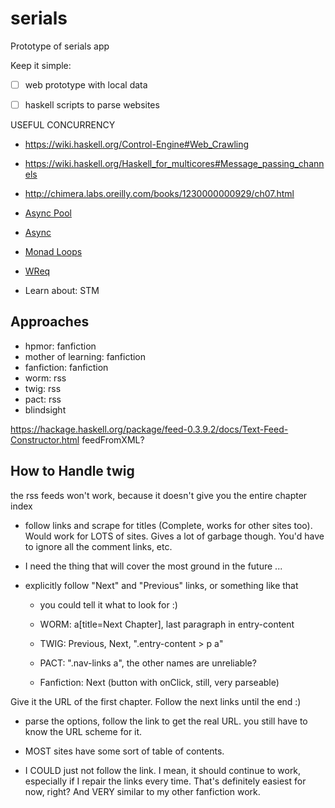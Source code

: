 # serials
Prototype of serials app

Keep it simple:

* [ ] web prototype with local data
* [ ] haskell scripts to parse websites


USEFUL CONCURRENCY

- https://wiki.haskell.org/Control-Engine#Web_Crawling
- https://wiki.haskell.org/Haskell_for_multicores#Message_passing_channels
- http://chimera.labs.oreilly.com/books/1230000000929/ch07.html
- [Async Pool](https://hackage.haskell.org/package/async-pool)
- [Async](https://hackage.haskell.org/package/async)
- [Monad Loops](https://hackage.haskell.org/package/monad-loops)


- [WReq](http://www.serpentine.com/wreq/tutorial.html)
- Learn about: STM


Approaches
----------

- hpmor: fanfiction
- mother of learning: fanfiction
- fanfiction: fanfiction
- worm: rss
- twig: rss
- pact: rss
- blindsight

https://hackage.haskell.org/package/feed-0.3.9.2/docs/Text-Feed-Constructor.html
 feedFromXML?


How to Handle twig
------------------

the rss feeds won't work, because it doesn't give you the entire chapter index

- follow links and scrape for titles (Complete, works for other sites too). Would work for LOTS of sites. Gives a lot of garbage though. You'd have to ignore all the comment links, etc. 

- I need the thing that will cover the most ground in the future ...

- explicitly follow "Next" and "Previous" links, or something like that
  - you could tell it what to look for :)
  - WORM: a[title=Next Chapter], last paragraph in entry-content
  - TWIG: Previous, Next, ".entry-content > p a"
  - PACT: ".nav-links a", the other names are unreliable?

  - Fanfiction: Next (button with onClick, still, very parseable)

Give it the URL of the first chapter. Follow the next links until the end :)

- parse the options, follow the link to get the real URL. you still have to know the URL scheme for it. 

- MOST sites have some sort of table of contents. 
- I COULD just not follow the link. I mean, it should continue to work, especially if I repair the links every time. That's definitely easiest for now, right? And VERY similar to my other fanfiction work.


